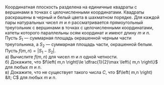 Координатная плоскость разделена на единичные квадраты с вершинами в точках с целочисленными координатами. Квадраты раскрашены в черный и белый цвета в шахматном порядке. Для каждой пары натуральных чисел $m$ и $n$ рассматривается прямоугольный треугольник с вершинами в точках с целочисленными координатами, катеты которого параллельны осям координат и имеют длину $m$ и $n$. Пусть ${{S}_{1}}$ — суммарная площадь окрашенной черным части треугольника, а ${{S}_{2}}$ — суммарная площадь части, окрашенной белым. Пусть $f\left( m,n \right)=\left| {{S}_{1}}-{{S}_{2}} \right|$.
<br>а) Вычислите $f\left( m,n \right)$ для чисел $m$ и $n$ одной четности.
<br>б) Докажите, что $f\left( m,n \right)\le \dfrac{1}{2}\max \left\{ m,n \right\}$ для любых $m$ и $n$.
<br>в) Докажите, что не существует такого числа $C$, что $f\left( m,n \right) &lt; C$  для любых $m$ и $n$.